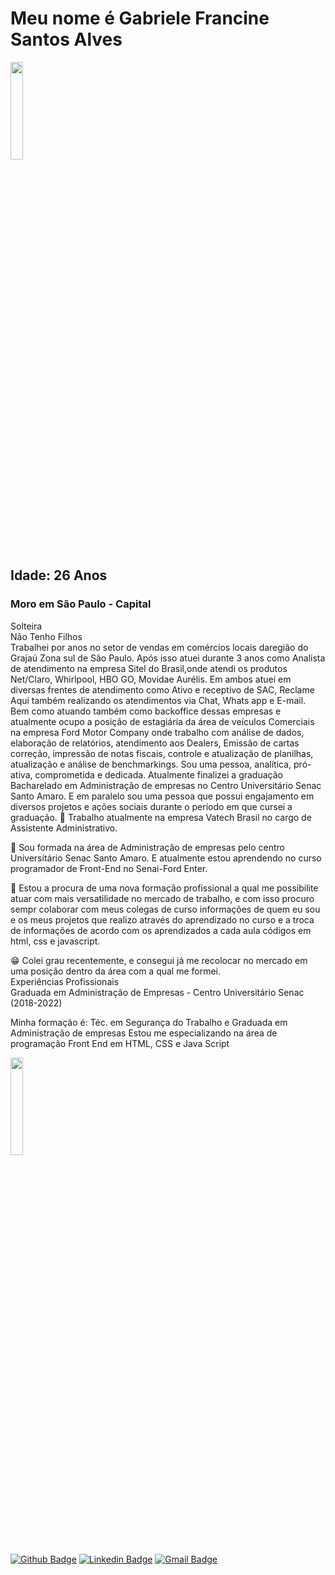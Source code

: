 # Meu nome é Gabriele Francine Santos Alves 

<img src="https://scontent.fcgh12-1.fna.fbcdn.net/v/t39.30808-6/335589400_113383881702836_4955442697071165401_n.jpg?_nc_cat=111&ccb=1-7&_nc_sid=174925&_nc_eui2=AeErDTU98IL4bTG6bKDDNrqGUUgMD4ty1VtRSAwPi3LVW4nsJI97BZa9OlRVZVYB1LMwbsHDC4lgel14QMYbVVmL&_nc_ohc=2AiZJWxcl0QAX9gICnM&_nc_ht=scontent.fcgh12-1.fna&oh=00_AfCmjd-PzJhaxsbXOVY0y_fGC0lLzPvQWFAR6yMI0zc7_A&oe=64195E3B" width="20%">

## Idade: 26 Anos
### Moro em São Paulo - Capital
Solteira <br>
Não Tenho Filhos <br>
Trabalhei por anos no setor de vendas em comércios locais daregião do Grajaú Zona sul de São Paulo. Após isso atuei durante 3 anos como Analista de atendimento na empresa Sitel do Brasil,onde atendi os produtos Net/Claro, Whirlpool, HBO GO, Movidae Aurélis. Em ambos atuei em diversas frentes de atendimento como Ativo e receptivo de SAC, Reclame Aqui também realizando os atendimentos via Chat, Whats app e E-mail. Bem como atuando também como backoffice dessas empresas e atualmente ocupo a posição de estagiária da área de veículos Comerciais na empresa Ford Motor Company onde trabalho com análise de dados, elaboração de relatórios, atendimento aos Dealers, Emissão de cartas correção, impressão de notas fiscais, controle e atualização de planilhas, atualização e análise de benchmarkings. 
Sou uma pessoa, analítica, pró-ativa, comprometida e dedicada. Atualmente finalizei a graduação Bacharelado em Administração de empresas no Centro Universitário Senac Santo Amaro. E em paralelo sou uma pessoa que possui engajamento em diversos projetos e ações sociais durante o período em que cursei a graduação.
🔭 Trabalho atualmente na empresa Vatech Brasil no cargo de Assistente Administrativo. <br>

🌱 Sou formada na área de Administração de empresas pelo centro Universitário Senac Santo Amaro. E atualmente estou aprendendo no curso programador de Front-End no Senai-Ford Enter. <br> 

👯 Estou a procura de uma nova formação profissional a qual me possibilite atuar com mais versatilidade no mercado de trabalho, e com isso procuro sempr colaborar com meus colegas de curso informações de quem eu sou e os meus projetos que realizo através do aprendizado no curso e a troca de informações de acordo com os aprendizados a cada aula códigos em html, css e javascript. <br> 

:grin: Colei grau recentemente, e consegui já me recolocar no mercado em uma posição dentro da área com a qual me formei. <br>
Experiências Profissionais <br>
Graduada em Administração de Empresas - Centro Universitário Senac (2018-2022) 

Minha formação é: Téc. em Segurança do Trabalho e Graduada em Administração de empresas 
Estou me especializando na área de programação Front End em HTML, CSS e Java Script


<img src="https://pps.whatsapp.net/v/t61.24694-24/315780251_500515648734624_314079439919280424_n.jpg?ccb=11-4&oh=01_AdTkSkwo_CWKUzGUhOBaisRzIREPLAjXf6mwCBvB3sPE3w&oe=641A0D5C" width="20%">

[![Github Badge](https://img.shields.io/badge/-Github-000?style=square&logo=Github&logoColor=white&link=https://github.com/gabi45)](https://github.com/gabi45)
[![Linkedin Badge](https://img.shields.io/badge/-Linkedin-blue?style=square&logo=Linkedin&logoColor=white&link=http://linkedin.com/in/gabriele-francine-226855141)](http://linkedin.com/in/gabriele-francine-226855141)
[![Gmail Badge](https://img.shields.io/badge/-Gmail-red?style=square&logo=Gmail&logoColor=white&link=mailto:gabrielesjefrancine@gmail.com)](mailto:gabrielesjefrancine@gmail.com)
    
     
